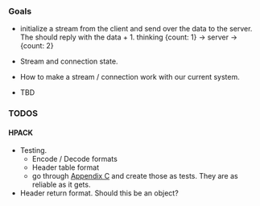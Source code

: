 ### Goals
* initialize a stream from the client and send over the data to the server.
  The should reply with the data + 1. thinking {count: 1} -> server -> {count:
  2}

* Stream and connection state.
* How to make a stream / connection work with our current system.
* TBD

### TODOS

#### HPACK
* Testing.
  * Encode / Decode formats
  * Header table format
  * go through [Appendix C](https://tools.ietf.org/html/rfc7541#appendix-C) and
    create those as tests.  They are as reliable as it gets.
* Header return format.  Should this be an object?

